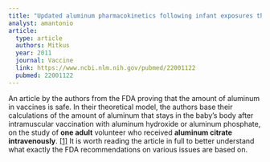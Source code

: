 ```yaml
---
title: "Updated aluminum pharmacokinetics following infant exposures through diet and vaccination"
analyst: amantonio
article:
  type: article
  authors: Mitkus
  year: 2011
  journal: Vaccine
  link: https://www.ncbi.nlm.nih.gov/pubmed/22001122
  pubmed: 22001122
---
```


An article by the authors from the FDA proving that the amount of aluminum in vaccines is safe. In their theoretical model, the authors base their calculations of the amount of aluminum that stays in the baby’s body after intramuscular vaccination with aluminum hydroxide or aluminum phosphate, on the study of **one adult** volunteer who received **aluminum citrate intravenously**. [[1]](https://www.ncbi.nlm.nih.gov/pubmed/7779460)
It is worth reading the article in full to better understand what exactly the FDA recommendations on various issues are based on.
